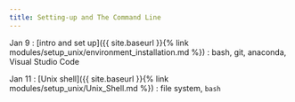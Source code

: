 ```yaml
---
title: Setting-up and The Command Line
---
```




Jan 9
: [intro and set up]({{ site.baseurl }}{% link modules/setup_unix/environment_installation.md %})
  : bash, git, anaconda, Visual Studio Code

Jan 11
: [Unix shell]({{ site.baseurl }}{% link modules/setup_unix/Unix_Shell.md %})
  : file system, `bash`
   

